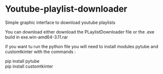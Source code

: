 # Youtube-playlist-downloader
Simple graphic interface to download youtube playlists


You can download either download the PLaylistDownloader file or the .exe build in exe.win-amd64-3.11.rar

if you want tu run the python file you will need to install modules pytube and customtkinter with the commands :  
  
pip install pytube  
pip install customtkinter

